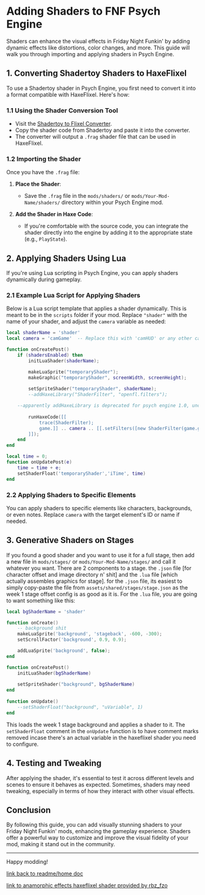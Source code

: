 # Adding Shaders to FNF Psych Engine

Shaders can enhance the visual effects in Friday Night Funkin' by adding dynamic effects like distortions, color changes, and more. This guide will walk you through importing and applying shaders in Psych Engine.

## 1. Converting Shadertoy Shaders to HaxeFlixel

To use a Shadertoy shader in Psych Engine, you first need to convert it into a format compatible with HaxeFlixel. Here's how:

### 1.1 Using the Shader Conversion Tool

- Visit the [Shadertoy to Flixel Converter](https://theleername.github.io/ShadertoyToFlixel).
- Copy the shader code from Shadertoy and paste it into the converter.
- The converter will output a `.frag` shader file that can be used in HaxeFlixel.

### 1.2 Importing the Shader

Once you have the `.frag` file:

1. **Place the Shader**: 
   - Save the `.frag` file in the `mods/shaders/` or `mods/Your-Mod-Name/shaders/` directory within your Psych Engine mod.

2. **Add the Shader in Haxe Code**:
   - If you're comfortable with the source code, you can integrate the shader directly into the engine by adding it to the appropriate state (e.g., `PlayState`).

## 2. Applying Shaders Using Lua

If you're using Lua scripting in Psych Engine, you can apply shaders dynamically during gameplay.

### 2.1 Example Lua Script for Applying Shaders

Below is a Lua script template that applies a shader dynamically. This is meant to be in the `scripts` folder if your mod. Replace `"shader"` with the name of your shader, and adjust the `camera` variable as needed:

```lua
local shaderName = 'shader'
local camera = 'camGame'  -- Replace this with 'camHUD' or any other camera if needed

function onCreatePost()
    if (shadersEnabled) then
        initLuaShader(shaderName);

        makeLuaSprite("temporaryShader");
        makeGraphic("temporaryShader", screenWidth, screenHeight);
        
        setSpriteShader("temporaryShader", shaderName);
        --addHaxeLibrary("ShaderFilter", "openfl.filters");

	--apparently addHaxeLibrary is deprecated for psych engine 1.0, uncomment the line if you are below 1.0 on something that supports shaders
	
        runHaxeCode([[
            trace(ShaderFilter);
            game.]] .. camera .. [[.setFilters([new ShaderFilter(game.getLuaObject("temporaryShader").shader)]);
        ]]);
    end
end

local time = 0;
function onUpdatePost(e)
    time = time + e;
    setShaderFloat('temporaryShader','iTime', time)
end
```

### 2.2 Applying Shaders to Specific Elements

You can apply shaders to specific elements like characters, backgrounds, or even notes. Replace `camera` with the target element's ID or name if needed.

## 3. Generative Shaders on Stages

If you found a good shader and you want to use it for a full stage, then add a new file in `mods/stages/` or `mods/Your-Mod-Name/stages/` and call it whatever you want. There are 2 components to a stage. the `.json` file [for character offset and image directory n' shit] and the `.lua` file [which actually assembles graphics for stage]. for the `.json` file, its easiest to simply copy-paste the file from `assets/shared/stages/stage.json` as the week 1 stage offset config is as good as it is. For the `.lua` file, you are going to want something like this:

```lua
local bgShaderName = 'shader'

function onCreate()
	-- background shit
	makeLuaSprite('background', 'stageback', -600, -300);
	setScrollFactor('background', 0.9, 0.9);

	addLuaSprite('background', false);
end

function onCreatePost()
    initLuaShader(bgShaderName)
 
    setSpriteShader("background", bgShaderName)
end
 
function onUpdate()
    --setShaderFloat("background", "uVariable", 1)
end
```

This loads the week 1 stage background and applies a shader to it. The `setShaderFloat` comment in the `onUpdate` function is to have comment marks removed incase there's an actual variable in the haxeflixel shader you need to configure.

## 4. Testing and Tweaking

After applying the shader, it's essential to test it across different levels and scenes to ensure it behaves as expected. Sometimes, shaders may need tweaking, especially in terms of how they interact with other visual effects.

## Conclusion

By following this guide, you can add visually stunning shaders to your Friday Night Funkin' mods, enhancing the gameplay experience. Shaders offer a powerful way to customize and improve the visual fidelity of your mod, making it stand out in the community.

---

Happy modding!

[link back to readme/home doc](https://github.com/BobbyDrawz/psych-engine-modding-docs-unofficial/blob/main/README.md)

[link to anamorphic effects haxeflixel shader provided by rbz_fzo](https://www.mediafire.com/file/3t8pcoqtwylb88v/anamorphix.txt/file)
